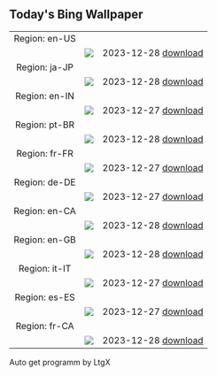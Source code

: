 ## Today's Bing Wallpaper
|      |      |      |
| :----: | :----: | :----: |
|Region: en-US
||![](https://www.bing.com/th?id=OHR.KirkjufellAurora_EN-US0249270913_UHD.jpg&pid=hp&w=1152&h=648&rs=1&c=4)|2023-12-28 [download](https://www.bing.com/th?id=OHR.KirkjufellAurora_EN-US0249270913_UHD.jpg)|
|Region: ja-JP
||![](https://www.bing.com/th?id=OHR.GreenlandHumpback_JA-JP1574725222_UHD.jpg&pid=hp&w=1152&h=648&rs=1&c=4)|2023-12-28 [download](https://www.bing.com/th?id=OHR.GreenlandHumpback_JA-JP1574725222_UHD.jpg)|
|Region: en-IN
||![](https://www.bing.com/th?id=OHR.KirkjufellAurora_EN-IN0930050121_UHD.jpg&pid=hp&w=1152&h=648&rs=1&c=4)|2023-12-27 [download](https://www.bing.com/th?id=OHR.KirkjufellAurora_EN-IN0930050121_UHD.jpg)|
|Region: pt-BR
||![](https://www.bing.com/th?id=OHR.KirkjufellAurora_PT-BR0251942070_UHD.jpg&pid=hp&w=1152&h=648&rs=1&c=4)|2023-12-28 [download](https://www.bing.com/th?id=OHR.KirkjufellAurora_PT-BR0251942070_UHD.jpg)|
|Region: fr-FR
||![](https://www.bing.com/th?id=OHR.KirkjufellAurora_FR-FR5063164774_UHD.jpg&pid=hp&w=1152&h=648&rs=1&c=4)|2023-12-27 [download](https://www.bing.com/th?id=OHR.KirkjufellAurora_FR-FR5063164774_UHD.jpg)|
|Region: de-DE
||![](https://www.bing.com/th?id=OHR.KirkjufellAurora_DE-DE5656046151_UHD.jpg&pid=hp&w=1152&h=648&rs=1&c=4)|2023-12-27 [download](https://www.bing.com/th?id=OHR.KirkjufellAurora_DE-DE5656046151_UHD.jpg)|
|Region: en-CA
||![](https://www.bing.com/th?id=OHR.KirkjufellAurora_EN-CA8070468139_UHD.jpg&pid=hp&w=1152&h=648&rs=1&c=4)|2023-12-28 [download](https://www.bing.com/th?id=OHR.KirkjufellAurora_EN-CA8070468139_UHD.jpg)|
|Region: en-GB
||![](https://www.bing.com/th?id=OHR.KirkjufellAurora_EN-GB8700754244_UHD.jpg&pid=hp&w=1152&h=648&rs=1&c=4)|2023-12-28 [download](https://www.bing.com/th?id=OHR.KirkjufellAurora_EN-GB8700754244_UHD.jpg)|
|Region: it-IT
||![](https://www.bing.com/th?id=OHR.KirkjufellAurora_IT-IT8493036808_UHD.jpg&pid=hp&w=1152&h=648&rs=1&c=4)|2023-12-27 [download](https://www.bing.com/th?id=OHR.KirkjufellAurora_IT-IT8493036808_UHD.jpg)|
|Region: es-ES
||![](https://www.bing.com/th?id=OHR.KirkjufellAurora_ES-ES5949558087_UHD.jpg&pid=hp&w=1152&h=648&rs=1&c=4)|2023-12-27 [download](https://www.bing.com/th?id=OHR.KirkjufellAurora_ES-ES5949558087_UHD.jpg)|
|Region: fr-CA
||![](https://www.bing.com/th?id=OHR.KirkjufellAurora_FR-CA8140092219_UHD.jpg&pid=hp&w=1152&h=648&rs=1&c=4)|2023-12-28 [download](https://www.bing.com/th?id=OHR.KirkjufellAurora_FR-CA8140092219_UHD.jpg)|

Auto get programm by LtgX
